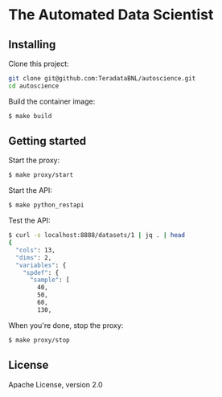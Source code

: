 # The Automated Data Scientist

## Installing

Clone this project:

```bash
git clone git@github.com:TeradataBNL/autoscience.git
cd autoscience
```

Build the container image:

```bash
$ make build
```


## Getting started

Start the proxy:

```bash
$ make proxy/start
```

Start the API:

```bash
$ make python_restapi
```

Test the API:

```bash
$ curl -s localhost:8888/datasets/1 | jq . | head
{
  "cols": 13,
  "dims": 2,
  "variables": {
    "spdef": {
      "sample": [
        40,
        50,
        60,
        130,
```


When you're done, stop the proxy:

```bash
$ make proxy/stop
```

## License

Apache License, version 2.0
